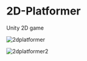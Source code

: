 # 2D-Platformer
Unity 2D game

![2dplatformer](https://user-images.githubusercontent.com/65003464/115103858-1452a680-9f90-11eb-9ed9-a9964839a7d7.png)

![2dplatformer2](https://user-images.githubusercontent.com/65003464/115103915-54b22480-9f90-11eb-9ef1-46f569a3e00e.png)
